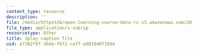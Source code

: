 ```yaml
---
content_type: resource
description: ''
file: /media/https%3A/open-learning-course-data-rc.s3.amazonaws.com/20-219-becoming-the-next-bill-nye-writing-and-hosting-the-educational-show-january-iap-2015/a7382f9f36daf672caf7ad81040710dd_W7LI4nNxk64.srt
file_type: application/x-subrip
resourcetype: Other
title: 3play caption file
uid: a7382f9f-36da-f672-caf7-ad81040710dd
---
```

